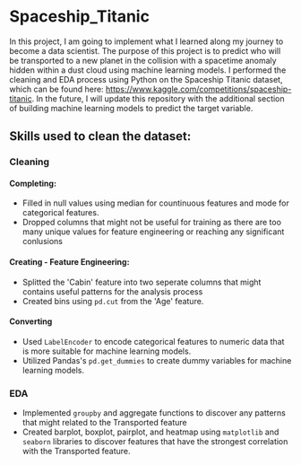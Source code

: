 # Spaceship_Titanic
In this project, I am going to implement what I learned along my journey to become a data scientist. The purpose of this project is to predict who will be transported to a new planet in the collision with a spacetime anomaly hidden within a dust cloud using machine learning models. I performed the cleaning and EDA process using Python on the Spaceship Titanic dataset, which can be found here: https://www.kaggle.com/competitions/spaceship-titanic. In the future, I will update this repository with the additional section of building machine learning models to predict the target variable.

## Skills used to clean the dataset:
### Cleaning
#### Completing: 
-  Filled in null values using median for countinuous features and mode for categorical features.
-  Dropped columns that might not be useful for training as there are too many unique values for feature engineering or reaching any significant conlusions
#### Creating - Feature Engineering:
- Splitted the 'Cabin' feature into two seperate columns that might contains useful patterns for the analysis process
- Created bins using `pd.cut` from the 'Age' feature.
#### Converting
- Used `LabelEncoder` to encode categorical features to numeric data that is more suitable for machine learning models.
- Utilized Pandas's `pd.get_dummies` to create dummy variables for machine learning models.

### EDA
- Implemented `groupby` and aggregate functions to discover any patterns that might related to the Transported feature
- Created barplot, boxplot, pairplot, and heatmap using `matplotlib` and `seaborn` libraries to discover features that have the strongest correlation with the Transported feature.
